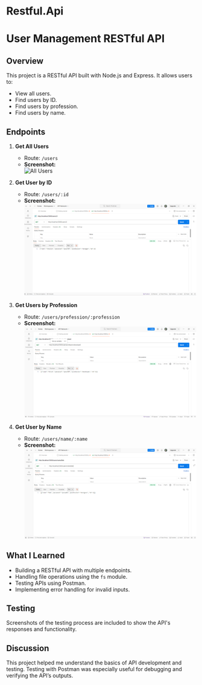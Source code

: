 # Restful.Api
# User Management RESTful API

## Overview
This project is a RESTful API built with Node.js and Express. It allows users to:
- View all users.
- Find users by ID.
- Find users by profession.
- Find users by name.

## Endpoints
1. **Get All Users**
   - Route: `/users`
   - **Screenshot:**  
     ![All Users](./Screenshot_postman/user_list.png)

2. **Get User by ID**
   - Route: `/users/:id`
   - **Screenshot:**  
     ![User by ID](./Screenshot_postman/specific_user.png)

3. **Get Users by Profession**
   - Route: `/users/profession/:profession`
   - **Screenshot:**  
     ![Users by Profession](./Screenshot_postman/profession.png)

4. **Get User by Name**
   - Route: `/users/name/:name`
   - **Screenshot:**  
     ![User by Name](./Screenshot_postman/name.png)

## What I Learned
- Building a RESTful API with multiple endpoints.
- Handling file operations using the `fs` module.
- Testing APIs using Postman.
- Implementing error handling for invalid inputs.

## Testing
Screenshots of the testing process are included to show the API's responses and functionality.

## Discussion
This project helped me understand the basics of API development and testing. Testing with Postman was especially useful for debugging and verifying the API’s outputs.

